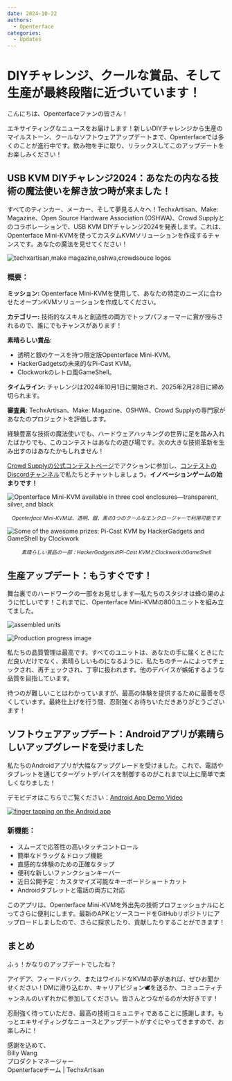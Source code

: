 ```yaml
---
date: 2024-10-22
authors:
  - Openterface
categories:
  - Updates
---
```


# DIYチャレンジ、クールな賞品、そして生産が最終段階に近づいています！

こんにちは、Openterfaceファンの皆さん！

エキサイティングなニュースをお届けします！新しいDIYチャレンジから生産のマイルストーン、クールなソフトウェアアップデートまで、Openterfaceでは多くのことが進行中です。飲み物を手に取り、リラックスしてこのアップデートをお楽しみください！

## USB KVM DIYチャレンジ2024：あなたの内なる技術の魔法使いを解き放つ時が来ました！

すべてのティンカー、メーカー、そして夢見る人々へ！TechxArtisan、Make: Magazine、Open Source Hardware Association (OSHWA)、Crowd Supplyとのコラボレーションで、USB KVM DIYチャレンジ2024を発表します。これは、Openterface Mini-KVMを使ってカスタムKVMソリューションを作成するチャンスです。あなたの魔法を見せてください！

![techxartisan,make magazine,oshwa,crowdsouce logos](pic/241022-1.webp)

### 概要：

**ミッション:** Openterface Mini-KVMを使用して、あなたの特定のニーズに合わせたオープンKVMソリューションを作成してください。

**カテゴリー:** 技術的なスキルと創造性の両方でトップパフォーマーに賞が授与されるので、誰にでもチャンスがあります！

**素晴らしい賞品:**

- 透明と銀のケースを持つ限定版Openterface Mini-KVM。
- HackerGadgetsの未来的なPi-Cast KVM。
- Clockworkのレトロ風GameShell。

**タイムライン:** チャレンジは2024年10月1日に開始され、2025年2月28日に締め切られます。

**審査員:** TechxArtisan、Make: Magazine、OSHWA、Crowd Supplyの専門家があなたのプロジェクトを評価します。

経験豊富な技術の魔法使いでも、ハードウェアハッキングの世界に足を踏み入れたばかりでも、このコンテストはあなたの遊び場です。次の大きな技術革新を生み出すのはあなたかもしれません！

[Crowd Supplyの公式コンテストページ](https://www.crowdsupply.com/techxartisan/usb-kvm-diy-challenge-2024)でアクションに参加し、[コンテストのDiscordチャンネル](https://discord.com/invite/YhKVzDujkT)で私たちとチャットしましょう。**イノベーションゲームの始まりです！**

![Openterface Mini-KVM available in three cool enclosures—transparent, silver, and black](pic/241022-2.webp)
<p style="text-align: center;"><small><em>Openterface Mini-KVMは、透明、銀、黒の3つのクールなエンクロージャーで利用可能です</em></small></p>

![Some of the awesome prizes: Pi-Cast KVM by HackerGadgets and GameShell by Clockwork](pic/241022-3.webp)
<p style="text-align: center;"><small><em>素晴らしい賞品の一部：HackerGadgetsのPi-Cast KVMとClockworkのGameShell</em></small></p>

## 生産アップデート：もうすぐです！

舞台裏でのハードワークの一部をお見せします—私たちのスタジオは蜂の巣のように忙しいです！これまでに、Openterface Mini-KVMの800ユニットを組み立てました。

![assembled units](pic/241022-4.webp)

![Production progress image](pic/241022-5.webp)

私たちの品質管理は最高です。すべてのユニットは、あなたの手に届くときにただ良いだけでなく、素晴らしいものになるように、私たちのチームによってチェックされ、再チェックされ、丁寧に扱われます。他のデバイスが嫉妬するような品質を目指しています。

待つのが難しいことはわかっていますが、最高の体験を提供するために最善を尽くしています。最終仕上げを行う間、忍耐強くお待ちいただきありがとうございます！

## ソフトウェアアップデート：Androidアプリが素晴らしいアップグレードを受けました

私たちのAndroidアプリが大幅なアップグレードを受けました。これで、電話やタブレットを通じてターゲットデバイスを制御するのがこれまで以上に簡単で楽しくなりました！

デモビデオはこちらでご覧ください：[Android App Demo Video](https://x.com/TechxArtisan/status/1840587612148699398)

[![finger tapping on the Android app](pic/241022-6.webp)](https://x.com/TechxArtisan/status/1840587612148699398)

### 新機能：
- スムーズで応答性の高いタッチコントロール
- 簡単なドラッグ＆ドロップ機能
- 直感的な体験のための正確なタップ
- 便利な新しいファンクションキーバー
- 近日公開予定：カスタマイズ可能なキーボードショートカット
- Androidタブレットと電話の両方に対応

このアプリは、Openterface Mini-KVMを外出先の技術プロフェッショナルにとってさらに便利にします。最新のAPKとソースコードをGitHubリポジトリにアップロードしましたので、さらに探求したり、貢献したりすることができます！

## まとめ

ふぅ！かなりのアップデートでしたね？

アイデア、フィードバック、またはワイルドなKVMの夢があれば、ぜひお聞かせください！DMに滑り込むか、キャリアピジョン🕊️を送るか、コミュニティチャンネルのいずれかに参加してください。皆さんとつながるのが大好きです！

忍耐強く待っていただき、最高の技術コミュニティであることに感謝します。もっとエキサイティングなニュースとアップデートがすぐにやってきますので、お楽しみに！

感謝を込めて、  
Billy Wang  
プロダクトマネージャー  
Openterfaceチーム | TechxArtisan

